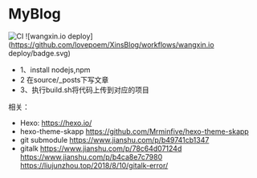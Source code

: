 # MyBlog

![CI](https://github.com/lovepoem/XinsBlog/workflows/CI/badge.svg)
![wangxin.io deploy](https://github.com/lovepoem/XinsBlog/workflows/wangxin.io deploy/badge.svg)

* 1、install nodejs,npm
* 2 在source/_posts下写文章
* 3、执行build.sh将代码上传到对应的项目

相关： 
* Hexo: https://hexo.io/ 
* hexo-theme-skapp https://github.com/Mrminfive/hexo-theme-skapp
* git submodule https://www.jianshu.com/p/b49741cb1347
* gitalk https://www.jianshu.com/p/78c64d07124d 
   https://www.jianshu.com/p/b4ca8e7c7980 
   https://liujunzhou.top/2018/8/10/gitalk-error/
